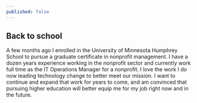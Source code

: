```yaml
---
published: false
---
```

## Back to school

A few months ago I enrolled in the University of Minnesota Humphrey School to pursue a graduate certificate in nonprofit management. I have a dozen years experience working in the nonprofit sector and currently work full time as the IT Operations Manager for a nonprofit. I love the work I do now leading technology change to better meet our mission. I want to continue and expand that work for years to come, and am convinced that pursuing higher education will better equip me for my job right now and in the future.
